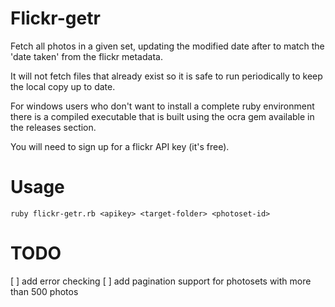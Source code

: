 # Flickr-getr

Fetch all photos in a given set, updating the modified date after to match the 'date taken' from the flickr metadata.

It will not fetch files that already exist so it is safe to run periodically to keep the local copy up to date.

For windows users who don't want to install a complete ruby environment there is a compiled executable that is built using the ocra gem available in the releases section.

You will need to sign up for a flickr API key (it's free).

# Usage

    ruby flickr-getr.rb <apikey> <target-folder> <photoset-id>


# TODO

[ ] add error checking
[ ] add pagination support for photosets with more than 500 photos
